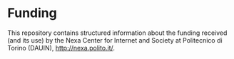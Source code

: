 Funding
=======

This repository contains structured information about the funding received (and its use) by the Nexa Center for Internet and Society at Politecnico di Torino (DAUIN), http://nexa.polito.it/.
